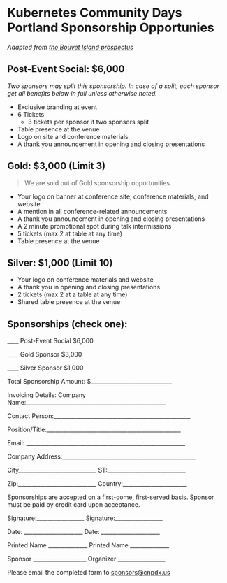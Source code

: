 # Kubernetes Community Days Portland Sponsorship Opportunies

_Adapted from [the Bouvet Island prospectus](https://kubernetescommunitydays.org/events/2020-bouvet-island/sponsor/)_

## Post-Event Social: $6,000

_Two sponsors may split this sponsorship. In case of a split, each sponsor get all benefits below in full unless otherwise noted._

- Exclusive branding at event
- 6 Tickets
  - 3 tickets per sponsor if two sponsors split
- Table presence at the venue
- Logo on site and conference materials
- A thank you announcement in opening and closing presentations

## Gold: $3,000 (Limit 3)

>We are sold out of Gold sponsorship opportunities.

- Your logo on banner at conference site, conference materials, and website
- A mention in all conference-related announcements
- A thank you announcement in opening and closing presentations
- A 2 minute promotional spot during talk intermissions
- 5 tickets (max 2 at table at any time)
- Table presence at the venue

## Silver: $1,000 (Limit 10)

- Your logo on conference materials and website
- A thank you in opening and closing presentations
- 2 tickets (max 2 at a table at any time)
- Shared table presence at the venue

## Sponsorships (check one):
____    Post-Event Social $6,000

____    Gold Sponsor $3,000

____    Silver Sponsor $1,000

Total Sponsorship Amount:       $_____________________________

Invoicing Details:
Company Name:__________________________________________________

Contact Person:_________________________________________________

Position/Title:________________________________________________
 
Email: _________________________________________________________

Company Address:________________________________________________

City____________________________ ST:____________________________

Zip:____________________________ Country:_______________________

Sponsorships are accepted on a first-come, first-served basis.
Sponsor must be paid by credit card upon acceptance.

Signature:_________________     Signature:_________________

Date: _____________________     Date: _____________________ 

Printed Name ______________     Printed Name ______________

Sponsor ___________________     Organizer _________________

Please email the completed form to sponsors@cnpdx.us
